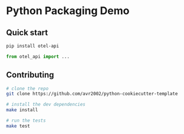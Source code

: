 # Python Packaging Demo

## Quick start

```bash
pip install otel-api
```

```python
from otel_api import ...
```

## Contributing

```bash
# clone the repo
git clone https://github.com/avr2002/python-cookiecutter-template

# install the dev dependencies
make install

# run the tests
make test
```
